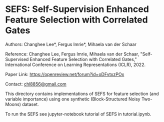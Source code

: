 # SEFS: Self-Supervision Enhanced Feature Selection with Correlated Gates

Authors: Changhee Lee*, Fergus Imrie*, Mihaela van der Schaar

Reference: Changhee Lee, Fergus Imrie, Mihaela van der Schaar, 
"Self-Supervised Enhanced Feature Selection with Correlated Gates," 
International Conference on Learning Representations (ICLR), 2022.
 
Paper Link: https://openreview.net/forum?id=oDFvtxzPOx

Contact: chl8856@gmail.com

This directory contains implementations of SEFS for feature selection (and variable importance)
using one synthetic (Block-Structured Noisy Two-Moons) dataset.

To run the SEFS see jupyter-notebook tutorial of SEFS in tutorial.ipynb.
